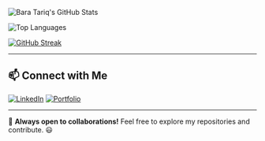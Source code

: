 ![Bara Tariq's GitHub Stats](https://github-readme-stats.vercel.app/api?username=tari9bro&show_icons=true&theme=tokyonight&count_private=true)

![Top Languages](https://github-readme-stats.vercel.app/api/top-langs/?username=tari9bro&layout=compact&theme=tokyonight)

[![GitHub Streak](https://github-readme-streak-stats.herokuapp.com/?user=tari9bro&theme=tokyonight)](https://git.io/streak-stats)

---

## 📫 Connect with Me
[![LinkedIn](https://img.shields.io/badge/LinkedIn-%230077B5.svg?style=for-the-badge&logo=linkedin&logoColor=white)](https://www.linkedin.com/in/tari9bro/)
[![Portfolio](https://img.shields.io/badge/My_Portfolio-%23000000.svg?style=for-the-badge&logo=codepen&logoColor=white)](https://tari9bro.github.io/about/)

---

🎯 **Always open to collaborations!** Feel free to explore my repositories and contribute. 😃
